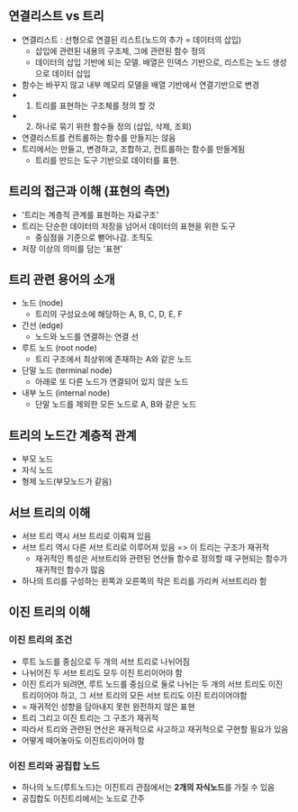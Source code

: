 ## 연결리스트 vs 트리

- 연결리스트 : 선형으로 연결된 리스트(노드의 추가 = 데이터의 삽입)
  - 삽입에 관련된 내용의 구조체, 그에 관련된 함수 정의
  - 데이터의 삽입 기반에 되는 모델. 배열은 인덱스 기반으로, 리스트는 노드 생성으로 데이터 삽입
- 함수는 바꾸지 않고 내부 메모리 모델을 배열 기반에서 연결기반으로 변경
- 1. 트리를 표현하는 구조체를 정의 할 것
- 2. 하나로 묶기 위한 함수들 정의 (삽입, 삭제, 조회)
- 연결리스트를 컨트롤하는 함수를 만들지는 않음
- 트리에서는 만들고, 변경하고, 조합하고, 컨트롤하는 함수를 만들게됨
  - 트리를 만드는 도구 기반으로 데이터를 표현.

## 트리의 접근과 이해 (표현의 측면)

- '트리는 계층적 관계를 표현하는 자료구조'
- 트리는 단순한 데이터의 저장을 넘어서 데이터의 표현을 위한 도구
  - 중심점을 기준으로 뻗어나감. 조직도
- 저장 이상의 의미를 담는 '표현'

## 트리 관련 용어의 소개

- 노드 (node)
  - 트리의 구성요소에 해당하는 A, B, C, D, E, F
- 간선 (edge)
  - 노드와 노드를 연결하는 연결 선
- 루트 노드 (root node)
  - 트리 구조에서 최상위에 존재하는 A와 같은 노드
- 단말 노드 (terminal node)
  - 아래로 또 다른 노드가 연결되어 있지 않은 노드
- 내부 노드 (internal node)
  - 단말 노드를 제외한 모든 노드로 A, B와 같은 노드

## 트리의 노드간 계층적 관계

- 부모 노드
- 자식 노드
- 형제 노드(부모노드가 같음)

## 서브 트리의 이해

- 서브 트리 역시 서브 트리로 이뤄져 있음
- 서브 트리 역시 다른 서브 트리로 이루어져 있음 => 이 트리는 구조가 재귀적
  - 재귀적인 특성은 서브트리와 관련된 연산들 함수로 정의할 때 구현되는 함수가 재귀적인 함수가 많음
- 하나의 트리를 구성하는 왼쪽과 오른쪽의 작은 트리를 가리켜 서브트리라 함

## 이진 트리의 이해

### 이진 트리의 조건

- 루트 노드를 중심으로 두 개의 서브 트리로 나뉘어짐
- 나뉘어진 두 서브 트리도 모두 이진 트리이어야 함
- 이진 트리가 되려면, 루트 노드를 중심으로 둘로 나뉘는 두 개의 서브 트리도 이진 트리이어야 하고, 그 서브 트리의 모든 서브 트리도 이진 트리이어야함
- = 재귀적인 성향을 담아내지 못한 완전하지 않은 표현
- 트리 그리고 이진 트리는 그 구조가 재귀적
- 따라서 트리와 관련된 연산은 재귀적으로 사고하고 재귀적으로 구현할 필요가 있음
- 어떻게 떼어놓아도 이진트리이어야 함

### 이진 트리와 공집합 노드

- 하나의 노드(루트노드)는 이진트리 관점에서는 **2개의 자식노드**를 가질 수 있음
- 공집합도 이진트리에서는 노드로 간주
